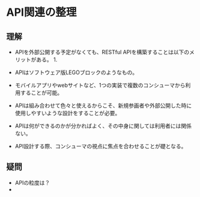 # API関連の整理

## 理解
- APIを外部公開する予定がなくても、RESTful APIを構築することは以下のメリットがある。
    1. 

- APIはソフトウェア版LEGOブロックのようなもの。
- モバイルアプリやwebサイトなど、1つの実装で複数のコンシューマから利用することが可能。
- APIは組み合わせて色々と使えるからこそ、新規参画者や外部公開した時に使用しやすいような設計をすることが必要。
- APIは何ができるのかが分かればよく、その中身に関しては利用者には関係ない。
- API設計する際、コンシューマの視点に焦点を合わせることが礎となる。


## 疑問
- APIの粒度は？
- 